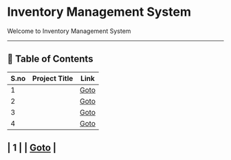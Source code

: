 # Inventory Management System

Welcome to Inventory Management System

---

## 📅 Table of Contents

| S.no | Project Title                                      | Link                                      |
|------|----------------------------------------------------|-------------------------------------------|
| 1    |                                                    | [Goto](1/README.md)                       |
| 2    |                                                    | [Goto](2/README.md)                       |
| 3    |                                                    | [Goto](3/README.md)                       |
| 4    |                                                    | [Goto](4/README.md)                       |


| 1    |                                                    | [Goto](1/mastery_challenge/README.md)     |
---


